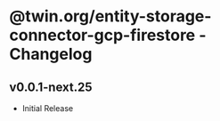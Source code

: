 # @twin.org/entity-storage-connector-gcp-firestore - Changelog

## v0.0.1-next.25

- Initial Release
